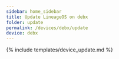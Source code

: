 ```yaml
---
sidebar: home_sidebar
title: Update LineageOS on debx
folder: update
permalink: /devices/debx/update
device: debx
---
```

{% include templates/device_update.md %}
